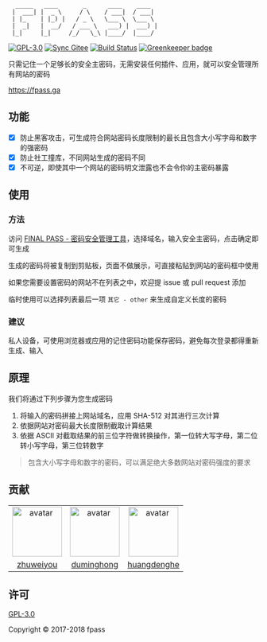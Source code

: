 ```
  _____   ____       _      ____    ____
 |  ___| |  _ \     / \    / ___|  / ___|
 | |_    | |_) |   / _ \   \___ \  \___ \
 |  _|   |  __/   / ___ \   ___) |  ___) |
 |_|     |_|     /_/   \_\ |____/  |____/
```

[![GPL-3.0](https://img.shields.io/badge/license-GPL--3.0-blue.svg)](LICENSE)
[![Sync Gitee](https://img.shields.io/badge/sync-gitee-green.svg)](https://gitee.com/fpass/fpass)
[![Build Status](https://travis-ci.org/fpass/fpass.svg?branch=master)](https://travis-ci.org/fpass/fpass)
[![Greenkeeper badge](https://badges.greenkeeper.io/fpass/fpass.svg)](https://greenkeeper.io)

只需记住一个足够长的安全主密码，无需安装任何插件、应用，就可以安全管理所有网站的密码

https://fpass.ga

## 功能

- [x] 防止黑客攻击，可生成符合网站密码长度限制的最长且包含大小写字母和数字的强密码
- [x] 防止社工撞库，不同网站生成的密码不同
- [x] 不可逆，即使其中一个网站的密码明文泄露也不会令你的主密码暴露

## 使用

### 方法

访问 [FINAL PASS - 密码安全管理工具](https://fpass.ga)，选择域名，输入安全主密码，点击确定即可生成

生成的密码将被复制到剪贴板，页面不做展示，可直接粘贴到网站的密码框中使用

如果您需要设置密码的网站不在列表之中，欢迎提 issue 或 pull request 添加

临时使用可以选择列表最后一项 `其它 - other` 来生成自定义长度的密码

### 建议

私人设备，可使用浏览器或应用的记住密码功能保存密码，避免每次登录都得重新生成、输入

## 原理

我们将通过下列步骤为您生成密码

1. 将输入的密码拼接上网站域名，应用 SHA-512 对其进行三次计算
1. 依据网站对密码最大长度限制截取计算结果
1. 依据 ASCII 对截取结果的前三位字符做转换操作，第一位转大写字母，第二位转小写字母，第三位转数字

> 包含大小写字母和数字的密码，可以满足绝大多数网站对密码强度的要求

## 贡献

<table>
  <tr>
    <td align="center">
      <a href="https://github.com/zhuweiyou">
        <img width="100" src="https://avatars3.githubusercontent.com/u/8413791?s=460&v=4" alt="avatar">
      </a>
    </td>
    <td align="center">
      <a href="https://github.com/duminghong">
        <img width="100" src="https://avatars1.githubusercontent.com/u/14065828?s=460&v=4" alt="avatar">
      </a>
    </td>
    <td align="center">
      <a href="https://github.com/huangdenghe">
        <img width="100" src="https://avatars2.githubusercontent.com/u/10628154?s=460&v=4" alt="avatar">
      </a>
    </td>
  </tr>
  <tr>
    <td align="center">
      <a href="https://github.com/zhuweiyou">zhuweiyou</a>
    </td>
    <td align="center">
      <a href="https://github.com/duminghong">duminghong</a>
    </td>
    <td align="center">
      <a href="https://github.com/huangdenghe">huangdenghe</a>
    </td>
  </tr>
</table>

## 许可

[GPL-3.0](LICENSE)

Copyright © 2017-2018 fpass
